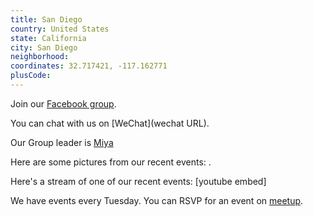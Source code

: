 ```yaml
---
title: San Diego
country: United States
state: California
city: San Diego
neighborhood: 
coordinates: 32.717421, -117.162771
plusCode:
---
```

Join our [Facebook group](https://www.facebook.com/groups/free.code.camp.san.diego).

You can chat with us on [WeChat](wechat URL).

Our Group leader is [Miya](freecodecamp.org/miya)

Here are some pictures from our recent events:
![]().

Here's a stream of one of our recent events:
[youtube embed]

We have events every Tuesday. You can RSVP for an event on [meetup](meetupurl).

